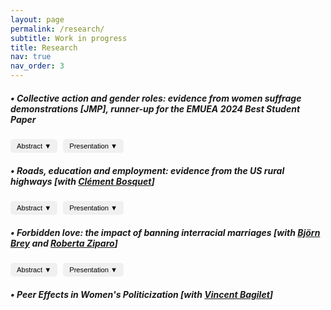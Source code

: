 ```yaml
---
layout: page
permalink: /research/
subtitle: Work in progress
title: Research
nav: true
nav_order: 3
---
```

##### **• Collective action and gender roles: evidence from women suffrage demonstrations** [JMP], runner-up for the EMUEA 2024 Best Student Paper

<button onclick="toggleContent('abstract1')" 
        style="padding: 5px 10px; font-size: 0.8em; border: none; outline: none; 
               background-color: #f0f0f0; border-radius: 5px; cursor: pointer; 
               transition: background-color 0.3s, transform 0.2s;">
    Abstract <span id="arrow-abstract1" class="arrow" style="font-size: inherit;">▼</span>
</button>
<button onclick="toggleContent('presentation1')" 
        style="padding: 5px 10px; font-size: 0.8em; margin-left: 5px; border: none; outline: none; 
               background-color: #f0f0f0; border-radius: 5px; cursor: pointer; 
               transition: background-color 0.3s, transform 0.2s;">
    Presentation <span id="arrow-presentation1" class="arrow">▼</span>
</button>

<div id="abstract1" style="display: none;">
    <p><p style="font-size: 0.85em; text-align: justify;"> Abstract: Can collective action drive transformations in social roles and attitudes? I study the effect of local exposure to women's suffrage protests in the early 20th century in the US on different indicators of gender roles. Enfranchisement was anticipated to enhance women's awareness, leading to a critical reevaluation of more traditional family structures, according to suffrage movement leaders. This study investigates whether raising awareness about one's rights, alongside obtaining them, can foster social transformations. I study cross-county marches organized between 1912 and 1914 by a group of activists to ask women's right to vote. I build a novel historical database using local newspaper archives to map the itinerary of the marches. Then, using individual-level data from US censuses (1880-1920), I compare individual outcomes in localities along the suffragettes' paths with those along roads of similar importance in the same state, both before and after the marches. Results suggest that exposure to suffragette demonstrations led to significant changes, including (i) an increase in young women's university enrollment rates, (ii) a decline in fertility among married women, and (iii) an increase in school enrollment for teenage girls in small families. Additionally, evidence from newspaper coverage suggests that women were likely exposed to suffragette ideas beyond the marches due to the relative growing interest in the topic in the towns treated in the following years, as evidenced by newspaper mentions of suffrage-related activities. </p></p>
</div>
<div id="presentation1" style="display: none;">
    <p><p style="font-size: 0.85em; text-align: justify;"> Presentations:  Yale–UB HPE Workshop, European meeting of the UEA, XVI COSME Gender Economics Workshop, EEAYE, EHS, IMERA-AMSE Workshop in Gender inequalities, Development Reading Group at Boston University, Graduate Workshop in Economic History at Harvard University, World Cliometrics Conference, LAGV, AFSE, FRESH Workshop, IRES Lunch Seminar and Lewis Lab Graduate Student Workshop.</p></p>
</div>

##### **• Roads, education and employment: evidence from the US rural highways** [with [Clément Bosquet](https://sites.google.com/site/clementbosquet/)]

<button onclick="toggleContent('abstract2')" 
        style="padding: 5px 10px; font-size: 0.8em; border: none; outline: none; 
               background-color: #f0f0f0; border-radius: 5px; cursor: pointer; 
               transition: background-color 0.3s, transform 0.2s;">
    Abstract <span id="arrow-abstract1" class="arrow" style="font-size: inherit;">▼</span>
</button>
<button onclick="toggleContent('presentation2')" 
        style="padding: 5px 10px; font-size: 0.8em; margin-left: 5px; border: none; outline: none; 
               background-color: #f0f0f0; border-radius: 5px; cursor: pointer; 
               transition: background-color 0.3s, transform 0.2s;">
    Presentation <span id="arrow-presentation1" class="arrow">▼</span>
</button>

<div id="abstract2" style="display: none;">
    <p><p style="font-size: 0.85em; text-align: justify;"> Abstract: We study the employment responses of teenagers to changes in local economic opportunities induced by improvements in transport infrastructure, and the potential consequences for education and longer-term life trajectories. We exploit the timeline of US highway construction in the mid-20th century and combine US Census data from 1940 to 1980 with historical records on highway locations and opening times. Employing an established instrumental variable to account for the non-random placement of highways combined with a difference-in-differences strategy, we find that road connectivity increases participation in the labor market. This effect is primarily driven
by teenage boys starting to work as (unpaid family) farm laborers in the agricultural sector, whose employment share has declined at a slower rate in connected counties. Finally, although evidence suggests no significant short-term impact on educational enrollment, further investigation indicates that the employment effects of early connection to the highway network persist into adulthood and are associated with a lower level of welfare.</p> </p>
</div>
<div id="presentation2" style="display: none;">
    <p><p style="font-size: 0.85em; text-align: justify;"> Presentations: RES & SES Annual Conference, European Winter Meeting of the Econometric Society, Decentralized Mobility and Electricity Working Group Seminar, North American meeting of the UEA, EALE, JMA, European meeting of the UEA, RGS and ADRES.</p> </p>
</div>

##### **• Forbidden love: the impact of banning interracial marriages** [with [Björn Brey](https://sites.google.com/view/bjoernbrey/home) and [Roberta Ziparo](https://sites.google.com/site/rziparo/)]

<button onclick="toggleContent('abstract3')" 
        style="padding: 5px 10px; font-size: 0.8em; border: none; outline: none; 
               background-color: #f0f0f0; border-radius: 5px; cursor: pointer; 
               transition: background-color 0.3s, transform 0.2s;">
    Abstract <span id="arrow-abstract1" class="arrow" style="font-size: inherit;">▼</span>
</button>
<button onclick="toggleContent('presentation3')" 
        style="padding: 5px 10px; font-size: 0.8em; margin-left: 5px; border: none; outline: none; 
               background-color: #f0f0f0; border-radius: 5px; cursor: pointer; 
               transition: background-color 0.3s, transform 0.2s;">
    Presentation <span id="arrow-presentation1" class="arrow">▼</span>
</button>

<div id="abstract3" style="display: none;">
    <p><p style="font-size: 0.85em; text-align: justify;"> Abstract: Following the Civil War, miscegenation laws were introduced across the United States. These laws declared interracial marriages "prohibited and void, "making them a cornerstone policy of segregation. According to Cox (1960), the primary motive behind the adoption of these laws was to prevent Black Americans from climbing the social ladder. Thus, by exploiting the staggered adoption of these laws across states, we test the hypothesis that their adoption contributed to maintaining the economic disparities between racial groups, inherited from slavery. To do so, we combine information on state-level miscegenation laws with individual data from the US censuses (1870-1940) and implement a generalized difference-in-differences strategy. Our results indicate that the laws increased the probability of Black Americans being employed as farmworkers by approximately 3%, and decreased the likelihood of being farm managers by 53%. These findings suggest that the implementation of miscegenation laws contributed to maintaining an exploitative agricultural system. Our results are robust to testing for pre-trends and implementing advanced staggered difference-in-differences techniques.</p></p>
</div>
<div id="presentation3" style="display: none;">
    <p><p style="font-size: 0.85em; text-align: justify;"> Presentations: EHA, AMSE PhD Seminar and EHS.</p></p>
</div>

##### **• Peer Effects in Women's Politicization** [with [Vincent Bagilet](https://vincentbagilet.github.io/)]

<script>
function toggleContent(contentId) {
    var content = document.getElementById(contentId);
    var arrow = document.getElementById('arrow-' + contentId);
    if (content.style.display === "none") {
        content.style.display = "block";
        arrow.textContent = "▲";
    } else {
        content.style.display = "none";
        arrow.textContent = "▼";
    }
}
</script>

